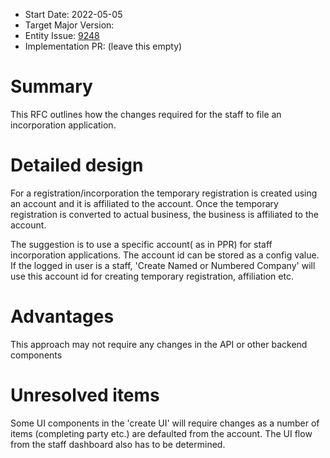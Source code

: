 - Start Date: 2022-05-05
- Target Major Version: 
- Entity Issue: [9248](https://github.com/bcgov/entity/issues/9248)
- Implementation PR: (leave this empty)

# Summary

This RFC outlines how the changes required for the staff to file an incorporation application.

# Detailed design

For a registration/incorporation the temporary registration is created using an account and it is 
affiliated to the account. Once the temporary registration is converted to actual business, the business 
is affiliated to the account.

The suggestion is to use a specific account( as in PPR) for staff incorporation applications. The account id can be 
stored as a config value. If the logged in user is a staff, 'Create Named or Numbered Company' will use this 
account id for creating temporary registration, affiliation etc. 

# Advantages

This approach may not require any changes in the API or other backend components

# Unresolved items
Some UI components in the 'create UI' will require changes as a number of items (completing party etc.) are defaulted from the account.
The UI flow from the staff dashboard also has to be determined.
 
